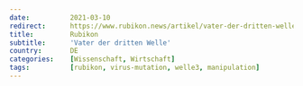 ```yaml
---
date:          2021-03-10
redirect:      https://www.rubikon.news/artikel/vater-der-dritten-welle
title:         Rubikon
subtitle:      'Vater der dritten Welle'
country:       DE
categories:    [Wissenschaft, Wirtschaft]
tags:          [rubikon, virus-mutation, welle3, manipulation]
---
```

